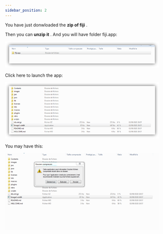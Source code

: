 ```yaml
---
sidebar_position: 2
---
```


You have just donwloaded the **zip of fiji** .

Then you can **unzip it** . And you will have folder fiji.app:

![](../../static/img/fiji.png )

Click here to launch the app:

![](../../static/img/ImageJ-win64.png )

You may have this:

![](../../static/img/ImageJ-win64-clic.png )




